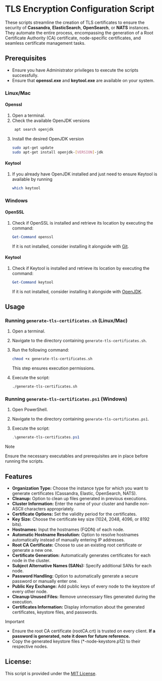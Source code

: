# TLS Encryption Configuration Script
These scripts streamline the creation of TLS certificates to ensure the security of **Cassandra**, **ElasticSearch**, **OpenSearch**, or **NATS** instances. They automate the entire process, encompassing the generation of a Root Certificate Authority (CA) certificate, node-specific certificates, and seamless certificate management tasks.

## Prerequisites
- Ensure you have Administrator privileges to execute the scripts successfully.
- Ensure that **openssl.exe** and **keytool.exe** are available on your system. 

### Linux/Mac
#### Openssl
1. Open a terminal.
2. Check the available OpenJDK versions
   ```bash
    apt search openjdk
    ```
4. Install the desired OpenJDK version
    ```bash
    sudo apt-get update
    sudo apt-get install openjdk-[VERSION]-jdk
     ```
    
#### Keytool
1. If you already have OpenJDK installed and just need to ensure Keytool is available by running

    ```bash
    which keytool
     ```
     
### Windows
#### OpenSSL
1. Check if OpenSSL is installed and retrieve its location by executing the command:
    ```powershell
    Get-Command openssl
    ```
   If it is not installed, consider installing it alongside with [Git](https://git-scm.com/downloads).

    
#### Keytool
1. Check if Keytool is installed and retrieve its location by executing the command:
    ```powershell
    Get-Command keytool
    ```
   If it is not installed, consider installing it alongside with [OpenJDK](https://openjdk.org/).
   
## Usage 
### Running `generate-tls-certificates.sh` (Linux/Mac)

1. Open a terminal.
2. Navigate to the directory containing `generate-tls-certificates.sh`.
3. Run the following command:

    ```bash
    chmod +x generate-tls-certificates.sh
    ```

    This step ensures execution permissions.

4. Execute the script:

    ```bash
    ./generate-tls-certificates.sh
    ```

### Running `generate-tls-certificates.ps1` (Windows)

1. Open PowerShell.
2. Navigate to the directory containing `generate-tls-certificates.ps1`.
3. Execute the script:

    ```powershell
    .\generate-tls-certificates.ps1
    ```
    
> [!NOTE]
> Ensure the necessary executables and prerequisites are in place before running the scripts.


## Features
- **Organization Type:** Choose the instance type for which you want to generate certificates (Cassandra, Elastic, OpenSearch, NATS).
- **Cleanup:** Option to clean up files generated in previous executions.
- **Cluster Information:** Enter the name of your cluster and handle non-ASCII characters appropriately.
- **Certificate Options:** Set the validity period for the certificates.
- **Key Size:** Choose the certificate key size (1024, 2048, 4096, or 8192 bits).
- **Hostnames:** Input the hostnames (FQDN) of each node.
- **Automatic Hostname Resolution:** Option to resolve hostnames automatically instead of manually entering IP addresses.
- **Root CA Certificate:** Choose to use an existing root certificate or generate a new one.
- **Certificate Generation:** Automatically generates certificates for each node in the cluster.
- **Subject Alternative Names (SANs):** Specify additional SANs for each node.
- **Password Handling:** Option to automatically generate a secure password or manually enter one.
- **Public Key Exchange:** Add public keys of every node to the keystore of every other node.
- **Cleanup Unused Files:** Remove unnecessary files generated during the execution.
- **Certificates Information:** Display information about the generated certificates, keystore files, and passwords.

> [!IMPORTANT]
> - Ensure the root CA certificate (rootCA.crt) is trusted on every client. **If a password is generated, note it down for future reference.**
> - Copy the generated keystore files (*-node-keystore.p12) to their respective nodes.

## License:
This script is provided under the [MIT License](https://github.com/SkylineCommunications/generate-tls-certificates/blob/main/LICENSE.md).
